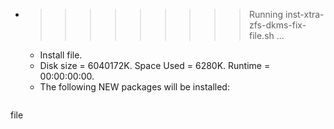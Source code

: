 * >>>>>>>>> Running inst-xtra-zfs-dkms-fix-file.sh ...
  * Install file.
  * Disk size = 6040172K. Space Used = 6280K. Runtime = 00:00:00:00.
  * The following NEW packages will be installed:
  ```bash
file
  ```
